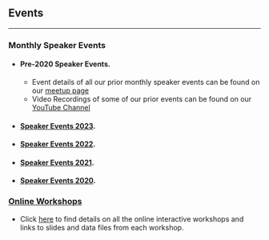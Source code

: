 ## Events

---

### Monthly Speaker Events 
  * #### Pre-2020 Speaker Events. 
     * Event details of all our prior monthly speaker events can be found on our [meetup page](https://www.meetup.com/DataPhilly/events/past/)
     * Video Recordings of some of our prior events can be found on our [YouTube Channel](https://www.youtube.com/channel/UCvwDejnW-Q49xEb667JqS-g)
  * #### [Speaker Events 2023](https://dataphilly.github.io/SpeakerEvents_2023/). 
  * #### [Speaker Events 2022](https://dataphilly.github.io/SpeakerEvents_2022/). 
  * #### [Speaker Events 2021](https://dataphilly.github.io/SpeakerEvents_2021/).
  * #### [Speaker Events 2020](https://dataphilly.github.io/SpeakerEvents_2020/).
### [Online Workshops](https://dataphilly.github.io/Workshops/)
  * Click [here](https://dataphilly.github.io/Workshops/) to find details on all the online interactive workshops and links to slides and data files from each workshop.

